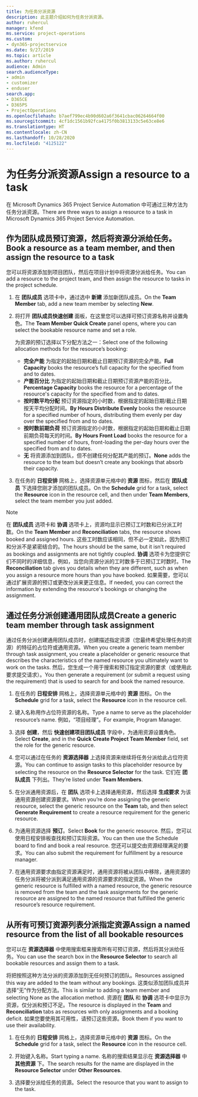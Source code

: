```yaml
---
title: 为任务分派资源
description: 此主题介绍如何为任务分派资源。
author: ruhercul
manager: kfend
ms.service: project-operations
ms.custom:
- dyn365-projectservice
ms.date: 9/27/2019
ms.topic: article
ms.author: ruhercul
audience: Admin
search.audienceType:
- admin
- customizer
- enduser
search.app:
- D365CE
- D365PS
- ProjectOperations
ms.openlocfilehash: b7aef799ec4b90d602a6f3641cbac06264664f00
ms.sourcegitcommit: 4cf1dc1561b92fca4175f0b3813133c5e63ce8e6
ms.translationtype: HT
ms.contentlocale: zh-CN
ms.lasthandoff: 10/28/2020
ms.locfileid: "4125122"
---
```

# <a name="assign-a-resource-to-a-task"></a><span data-ttu-id="ac8e8-103">为任务分派资源</span><span class="sxs-lookup"><span data-stu-id="ac8e8-103">Assign a resource to a task</span></span>

<span data-ttu-id="ac8e8-104">在 Microsoft Dynamics 365 Project Service Automation 中可通过三种方法为任务分派资源。</span><span class="sxs-lookup"><span data-stu-id="ac8e8-104">There are three ways to assign a resource to a task in Microsoft Dynamics 365 Project Service Automation.</span></span>

## <a name="book-a-resource-as-a-team-member-and-then-assign-the-resource-to-a-task"></a><span data-ttu-id="ac8e8-105">作为团队成员预订资源，然后将资源分派给任务。</span><span class="sxs-lookup"><span data-stu-id="ac8e8-105">Book a resource as a team member, and then assign the resource to a task</span></span>

<span data-ttu-id="ac8e8-106">您可以将资源添加到项目团队，然后在项目计划中将资源分派给任务。</span><span class="sxs-lookup"><span data-stu-id="ac8e8-106">You can add a resource to the project team, and then assign the resource to tasks in the project schedule.</span></span>

1. <span data-ttu-id="ac8e8-107">在 **团队成员** 选项卡中，通过选中 **新建** 添加新团队成员。</span><span class="sxs-lookup"><span data-stu-id="ac8e8-107">On the **Team Member** tab, add a new team member by selecting **New**.</span></span> 

2. <span data-ttu-id="ac8e8-108">将打开 **团队成员快速创建** 面板，在这里您可以选择可预订资源名称并设置角色。</span><span class="sxs-lookup"><span data-stu-id="ac8e8-108">The **Team Member Quick Create** panel opens, where you can select the bookable resource name and set a role.</span></span> 

    <span data-ttu-id="ac8e8-109">为资源的预订选择以下分配方法之一：</span><span class="sxs-lookup"><span data-stu-id="ac8e8-109">Select one of the following allocation methods for the resource’s booking:</span></span>

    - <span data-ttu-id="ac8e8-110">**完全产能** 为指定的起始日期和截止日期预订资源的完全产能。</span><span class="sxs-lookup"><span data-stu-id="ac8e8-110">**Full Capacity** books the resource’s full capacity for the specified from and to dates.</span></span>
    - <span data-ttu-id="ac8e8-111">**产能百分比** 为指定的起始日期和截止日期预订资源产能的百分比。</span><span class="sxs-lookup"><span data-stu-id="ac8e8-111">**Percentage Capacity** books the resource for a percentage of the resource's capacity for the specified from and to dates.</span></span>
    - <span data-ttu-id="ac8e8-112">**按时数平均分配** 预订资源指定的小时数，根据指定的起始日期/截止日期按天平均分配时间。</span><span class="sxs-lookup"><span data-stu-id="ac8e8-112">**By Hours Distribute Evenly** books the resource for a specified number of hours, distributing them evenly per day over the specified from and to dates.</span></span>
    - <span data-ttu-id="ac8e8-113">**按时数前期负荷** 预订资源指定的小时数，根据指定的起始日期和截止日期前期负荷每天的时间。</span><span class="sxs-lookup"><span data-stu-id="ac8e8-113">**By Hours Front Load** books the resource for a specified number of hours, front-loading the per-day hours over the specified from and to dates.</span></span>
    - <span data-ttu-id="ac8e8-114">**无** 将资源添加到团队，但不创建任何分配其产能的预订。</span><span class="sxs-lookup"><span data-stu-id="ac8e8-114">**None** adds the resource to the team but doesn’t create any bookings that absorb their capacity.</span></span>

3. <span data-ttu-id="ac8e8-115">在任务的 **日程安排** 网格上，选择资源单元格中的 **资源** 图标，然后在 **团队成员** 下选择您刚才添加的团队成员。</span><span class="sxs-lookup"><span data-stu-id="ac8e8-115">On the **Schedule** grid for a task, select the **Resource** icon in the resource cell, and then under **Team Members**, select the team member you just added.</span></span> 

> [!NOTE]
> <span data-ttu-id="ac8e8-116">在 **团队成员** 选项卡和 **协调** 选项卡上，资源均显示已预订工时数和已分派工时数。</span><span class="sxs-lookup"><span data-stu-id="ac8e8-116">On the **Team Member** and **Reconciliation** tabs, the resource shows booked and assigned hours.</span></span> <span data-ttu-id="ac8e8-117">这些工时数应该相同，但不必一定如此，因为预订和分派不是紧密结合的。</span><span class="sxs-lookup"><span data-stu-id="ac8e8-117">The hours should be the same, but it isn't required as bookings and assignments are not tightly coupled.</span></span> <span data-ttu-id="ac8e8-118">**协调** 选项卡为您提供它们不同时的详细信息，例如，当您向资源分派的工时数多于已预订工时数时。</span><span class="sxs-lookup"><span data-stu-id="ac8e8-118">The **Reconciliation** tab gives you details when they are different, such as when you assign a resource more hours than you have booked.</span></span> <span data-ttu-id="ac8e8-119">如果需要，您可以通过扩展资源的预订或更改分派来更正信息。</span><span class="sxs-lookup"><span data-stu-id="ac8e8-119">If needed, you can correct the information by extending the resource's bookings or changing the assignment.</span></span>

## <a name="create-a-generic-team-member-through-task-assignment"></a><span data-ttu-id="ac8e8-120">通过任务分派创建通用团队成员</span><span class="sxs-lookup"><span data-stu-id="ac8e8-120">Create a generic team member through task assignment</span></span>

<span data-ttu-id="ac8e8-121">通过任务分派创建通用团队成员时，创建描述指定资源（您最终希望处理任务的资源）的特征的占位符或通用资源。</span><span class="sxs-lookup"><span data-stu-id="ac8e8-121">When you create a generic team member through task assignment, you create a placeholder or generic resource that describes the characteristics of the named resource you ultimately want to work on the tasks.</span></span> <span data-ttu-id="ac8e8-122">然后，您生成一个用于搜索和预订指定资源的要求（或使用此要求提交请求）。</span><span class="sxs-lookup"><span data-stu-id="ac8e8-122">You then generate a requirement (or submit a request using the requirement) that is used to search for and book the named resource.</span></span>

1. <span data-ttu-id="ac8e8-123">在任务的 **日程安排** 网格上，选择资源单元格中的 **资源** 图标。</span><span class="sxs-lookup"><span data-stu-id="ac8e8-123">On the **Schedule** grid for a task, select the **Resource** icon in the resource cell.</span></span>

2. <span data-ttu-id="ac8e8-124">键入名称用作占位符资源的名称。</span><span class="sxs-lookup"><span data-stu-id="ac8e8-124">Type a name to serve as the placeholder resource’s name.</span></span> <span data-ttu-id="ac8e8-125">例如，“项目经理”。</span><span class="sxs-lookup"><span data-stu-id="ac8e8-125">For example, Program Manager.</span></span>

3. <span data-ttu-id="ac8e8-126">选择 **创建**，然后 **快速创建项目团队成员** 字段中，为通用资源设置角色。</span><span class="sxs-lookup"><span data-stu-id="ac8e8-126">Select **Create**, and in the **Quick Create Project Team Member** field, set the role for the generic resource.</span></span>

4. <span data-ttu-id="ac8e8-127">您可以通过在任务的 **资源选择器** 上选择资源来继续将任务分派给此占位符资源。</span><span class="sxs-lookup"><span data-stu-id="ac8e8-127">You can continue to assign tasks to this placeholder resource by selecting the resource on the **Resource Selector** for the task.</span></span> <span data-ttu-id="ac8e8-128">它们在 **团队成员** 下列出。</span><span class="sxs-lookup"><span data-stu-id="ac8e8-128">They’re listed under **Team Members**.</span></span>

5. <span data-ttu-id="ac8e8-129">在分派通用资源后，在 **团队** 选项卡上选择通用资源，然后选择 **生成要求** 为该通用资源创建资源要求。</span><span class="sxs-lookup"><span data-stu-id="ac8e8-129">When you’re done assigning the generic resource, select the generic resource on the **Team** tab, and then select **Generate Requirement** to create a resource requirement for the generic resource.</span></span>

6. <span data-ttu-id="ac8e8-130">为通用资源选择 **预订**。</span><span class="sxs-lookup"><span data-stu-id="ac8e8-130">Select **Book** for the generic resource.</span></span> <span data-ttu-id="ac8e8-131">然后，您可以使用日程安排板查找和预订实际资源。</span><span class="sxs-lookup"><span data-stu-id="ac8e8-131">You can then use the Schedule board to find and book a real resource.</span></span> <span data-ttu-id="ac8e8-132">您还可以提交由资源经理满足的要求。</span><span class="sxs-lookup"><span data-stu-id="ac8e8-132">You can also submit the requirement for fulfillment by a resource manager.</span></span>

7. <span data-ttu-id="ac8e8-133">在通用资源要求由指定资源满足时，通用资源将被从团队中移除，通用资源的任务分派将被分派到满足通用资源的资源要求的指定资源。</span><span class="sxs-lookup"><span data-stu-id="ac8e8-133">When the generic resource is fulfilled with a named resource, the generic resource is removed from the team and the task assignments for the generic resource are assigned to the named resource that fulfilled the generic resource’s resource requirement.</span></span>

## <a name="assign-a-named-resource-from-the-list-of-all-bookable-resources"></a><span data-ttu-id="ac8e8-134">从所有可预订资源列表分派指定资源</span><span class="sxs-lookup"><span data-stu-id="ac8e8-134">Assign a named resource from the list of all bookable resources</span></span>

<span data-ttu-id="ac8e8-135">您可以在 **资源选择器** 中使用搜索框来搜索所有可预订资源，然后将其分派给任务。</span><span class="sxs-lookup"><span data-stu-id="ac8e8-135">You can use the search box in the **Resource Selector** to search all bookable resources and assign them to a task.</span></span>

<span data-ttu-id="ac8e8-136">将把按照这种方法分派的资源添加到无任何预订的团队。</span><span class="sxs-lookup"><span data-stu-id="ac8e8-136">Resources assigned this way are added to the team without any bookings.</span></span> <span data-ttu-id="ac8e8-137">这类似添加团队成员并选择“无”作为分配方法。</span><span class="sxs-lookup"><span data-stu-id="ac8e8-137">This is similar to adding a team member and selecting None as the allocation method.</span></span> <span data-ttu-id="ac8e8-138">资源在 **团队** 和 **协调** 选项卡中显示为资源，仅分派和预订不足。</span><span class="sxs-lookup"><span data-stu-id="ac8e8-138">The resource is displayed in the **Team** and **Reconciliation** tabs as resources with only assignments and a booking deficit.</span></span> <span data-ttu-id="ac8e8-139">如果您要使用其可用性，请预订这些资源。</span><span class="sxs-lookup"><span data-stu-id="ac8e8-139">Book them if you want to use their availability.</span></span>

1. <span data-ttu-id="ac8e8-140">在任务的 **日程安排** 网格上，选择资源单元格中的 **资源** 图标。</span><span class="sxs-lookup"><span data-stu-id="ac8e8-140">On the **Schedule** grid for a task, select the **Resource** icon in the resource cell.</span></span>

2. <span data-ttu-id="ac8e8-141">开始键入名称。</span><span class="sxs-lookup"><span data-stu-id="ac8e8-141">Start typing a name.</span></span> <span data-ttu-id="ac8e8-142">名称的搜索结果显示在 **资源选择器** 中 **其他资源** 下。</span><span class="sxs-lookup"><span data-stu-id="ac8e8-142">The search results for the name are displayed in the **Resource Selector** under **Other Resources**.</span></span>

3. <span data-ttu-id="ac8e8-143">选择要分派给任务的资源。</span><span class="sxs-lookup"><span data-stu-id="ac8e8-143">Select the resource that you want to assign to the task.</span></span>

